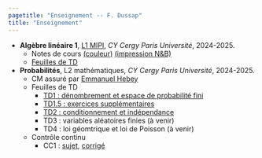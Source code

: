 ```yaml
---
pagetitle: "Enseignement -- F. Dussap"
title: "Enseignement"
---
```


-   **Algèbre linéaire 1**, [L1 MIPI](https://www.cyu.fr/formation/trouver-sa-formation/catalogue-des-formations/portail-dentree-en-l1-mipi-portail-mathematique-informatique-physique-ingenierie), *CY Cergy Paris Université*, 2024-2025.
    -   Notes de cours [(couleur)](./Files/Algebre_lineaire_1/cours_alg1_COULEUR.pdf) [(impression N&B)](./Files/Algebre_lineaire_1/cours_alg1_IMPRESSION_NOIR_BLANC.pdf)
    -   [Feuilles de TD](./Files/Algebre_lineaire_1/TD_alg1.pdf)
-   **Probabilités**, L2 mathématiques, *CY Cergy Paris Université*, 2024-2025.
    -   CM assuré par [Emmanuel Hebey](https://hebey.u-cergy.fr/)
    -   Feuilles de TD
        -   [TD1 : dénombrement et espace de probabilité fini](./Files/Proba/TD1_proba.pdf)
        -   [TD1.5 : exercices supplémentaires](./Files/Proba/TD1.5_proba.pdf)
        -   [TD2 : conditionnement et indépendance](./Files/Proba/TD2_proba.pdf)
        -   TD3 : variables aléatoires finies (à venir)
        -   TD4 : loi géomtrique et loi de Poisson (à venir)
    -   Contrôle continu
        -   CC1 : [sujet](./Files/Proba/CC1.pdf), [corrigé](./Files/Proba/CC1_correction.pdf)
